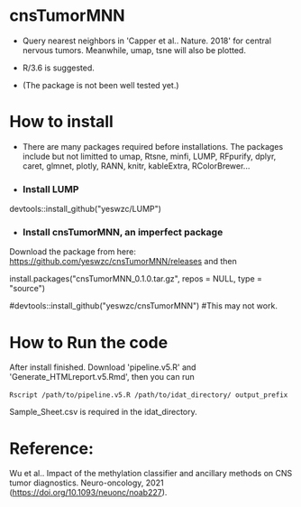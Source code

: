 # cnsTumorMNN
* Query nearest neighbors in 'Capper et al.. Nature. 2018' for central nervous tumors. Meanwhile, umap, tsne will also be plotted.

* R/3.6 is suggested.

* (The package is not been well tested yet.)

# How to install
* There are many packages required before installations. The packages include but not limitted to umap, Rtsne, minfi, LUMP, RFpurify, dplyr, caret, glmnet, plotly, RANN, knitr, kableExtra, RColorBrewer...
* ### Install LUMP 
devtools::install_github("yeswzc/LUMP")
* ### Install cnsTumorMNN, an imperfect package
Download the package from here: https://github.com/yeswzc/cnsTumorMNN/releases and then

install.packages("cnsTumorMNN_0.1.0.tar.gz", repos = NULL, type = "source")

#devtools::install_github("yeswzc/cnsTumorMNN") #This may not work.

# How to Run the code
After install finished.
Download 'pipeline.v5.R' and 'Generate_HTMLreport.v5.Rmd', then you can run <br> </br>
`Rscript /path/to/pipeline.v5.R /path/to/idat_directory/ output_prefix`

Sample_Sheet.csv is required in the idat_directory.


# Reference: 
Wu et al.. Impact of the methylation classifier and ancillary methods on CNS tumor diagnostics. Neuro-oncology, 2021 (https://doi.org/10.1093/neuonc/noab227).
